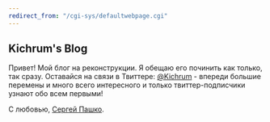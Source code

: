 ```yaml
---
redirect_from: "/cgi-sys/defaultwebpage.cgi"
---
```


## Kichrum's Blog

Привет! Мой блог на реконструкции. Я обещаю его починить как только, так сразу. Оставайся на связи в Твиттере: [@Kichrum](https://twitter.com/Kichrum) - впереди большие перемены и много всего интересного и только твиттер-подписчики узнают обо всем первыми!

С любовью, [Сергей Пашко](https://www.facebook.com/Kichrum).
